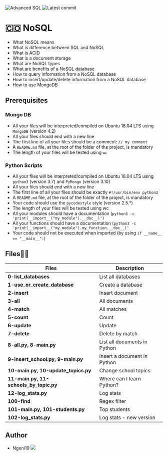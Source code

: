![Advanced SQL](https://img.shields.io/badge/SQL-advanced%20SQL-orange)
![Latest commit](https://img.shields.io/github/last-commit/Ngoni19/alx-backend-storage/main?style=round-square)

# :colombia: NoSQL

- What NoSQL means
- What is difference between SQL and NoSQL
- What is ACID
- What is a document storage
- What are NoSQL types
- What are benefits of a NoSQL database
- How to query information from a NoSQL database
- How to insert/update/delete information from a NoSQL database
- How to use MongoDB

## Prerequisites

### Mongo DB

- All your files will be interpreted/compiled on Ubuntu 18.04 LTS using `MongoDB` (version 4.2)
- All your files should end with a new line
- The first line of all your files should be a comment: `// my comment`
- A `README.md` file, at the root of the folder of the project, is mandatory
- The length of your files will be tested using `wc`

### Python Scripts

- All your files will be interpreted/compiled on Ubuntu 18.04 LTS using `python3` (version 3.7) and `PyMongo` (version 3.10)
- All your files should end with a new line
- The first line of all your files should be exactly `#!/usr/bin/env python3`
- A `README.md` file, at the root of the folder of the project, is mandatory
- Your code should use the `pycodestyle` style (version 2.5.\*)
- The length of your files will be tested using wc
- All your modules should have a documentation (`python3 -c 'print(__import__("my_module").__doc__)')`
- All your functions should have a documentation (`python3 -c 'print(__import__("my_module").my_function.__doc__)'`
- Your code should not be executed when imported (by using `if __name__ == "__main__":`)


## Files📑📑

| Files                                  | Description                  |
| -------------------------------------- | ---------------------------- |
| **0-list_databases**                   | List all databases           |
| **1-use_or_create_database**           | Create a database            |
| **2-insert**                           | Insert document              |
| **3-all**                              | All documents                |
| **4-match**                            | All matches                  |
| **5-count**                            | Count                        |
| **6-update**                           | Update                       |
| **7-delete**                           | Delete by match              |
| **8-all.py, 8-main.py**                | List all documents in Python |
| **9-insert_school.py, 9-main.py**      | Insert a document in Python  |
| **10-main.py, 10-update_topics.py**    | Change school topics         |
| **11-main.py, 11-schools_by_topic.py** | Where can I learn Python?    |
| **12-log_stats.py**                    | Log stats                    |
| **100-find**                           | Regex filter                 |
| **101-main.py, 101-students.py**       | Top students                 |
| **102-log_stats.py**                   | Log stats - new version      |

## Author

- Ngoni19 [<img src="https://img.shields.io/badge/GitHub-181717.svg?&style=plastic&logo=github&logoColor=white"/>](https://github.com/Ngoni19)

